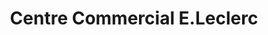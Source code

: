 ---
title: "Centre Commercial E.Leclerc"
url: /outreau/centre-commercial-e-leclerc/
shop: supermarché
---